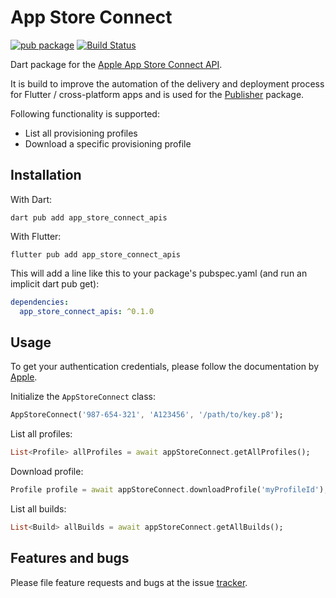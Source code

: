 # App Store Connect

[![pub package](https://img.shields.io/pub/v/app_store_connect_apis.svg)](https://pub.dev/packages/app_store_connect_apis)
[![Build Status](https://github.com/methodpark/App_Store_Connect/actions/workflows/github-actions.yml/badge.svg)](https://github.com/methodpark/App_Store_Connect/actions?query=branch%3Amain)

Dart package for the [Apple App Store Connect API](https://developer.apple.com/documentation/appstoreconnectapi).

It is build to improve the automation of the delivery and deployment process for Flutter / cross-platform apps and is used for the [Publisher](https://pub.dev/packages/publisher) package.

Following functionality is supported:

- List all provisioning profiles
- Download a specific provisioning profile

## Installation

With Dart:

```shell
dart pub add app_store_connect_apis
```

With Flutter:

```shell
flutter pub add app_store_connect_apis
```

This will add a line like this to your package's pubspec.yaml (and run an implicit dart pub get):

```yml
dependencies:
  app_store_connect_apis: ^0.1.0
```

## Usage

To get your authentication credentials, please follow the documentation by [Apple](https://developer.apple.com/documentation/appstoreconnectapi/creating_api_keys_for_app_store_connect_api).

Initialize the `AppStoreConnect` class:

```dart
AppStoreConnect('987-654-321', 'A123456', '/path/to/key.p8');
```

List all profiles:

```dart
List<Profile> allProfiles = await appStoreConnect.getAllProfiles();
```

Download profile:

```dart
Profile profile = await appStoreConnect.downloadProfile('myProfileId');
```

List all builds:

```dart
List<Build> allBuilds = await appStoreConnect.getAllBuilds();
```

## Features and bugs

Please file feature requests and bugs at the issue [tracker](https://github.com/methodpark/App_Store_Connect/issues).
